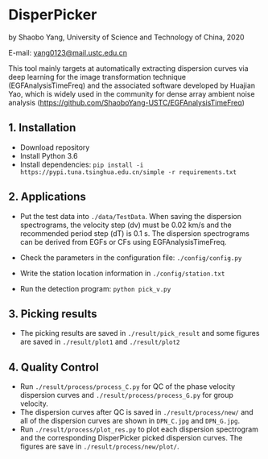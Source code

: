 # DisperPicker

by Shaobo Yang, University of Science and Technology of China, 2020

E-mail: <yang0123@mail.ustc.edu.cn>

This tool mainly targets at automatically extracting dispersion curves via deep learning for the image transformation technique (EGFAnalysisTimeFreq) and the associated software developed by Huajian Yao, which is widely used in the community for dense array ambient noise analysis (https://github.com/ShaoboYang-USTC/EGFAnalysisTimeFreq) 

## 1. Installation

* Download repository
* Install Python 3.6
* Install dependencies: `pip install -i https://pypi.tuna.tsinghua.edu.cn/simple -r requirements.txt`

## 2. Applications

* Put the test data into `./data/TestData`. When saving the dispersion spectrograms, the velocity step (dv) must be 0.02 km/s and the recommended period step (dT) is 0.1 s. The dispersion spectrograms can be derived from EGFs or CFs using EGFAnalysisTimeFreq.

* Check the parameters in the configuration file: `./config/config.py`

* Write the station location information in `./config/station.txt`

* Run the detection program: `python pick_v.py` 

## 3. Picking results

* The picking results are saved in `./result/pick_result` and some figures are saved in `./result/plot1` and `./result/plot2`

## 4. Quality Control

* Run `./result/process/process_C.py` for QC of the phase velocity dispersion curves and `./result/process/process_G.py` for group velocity.
* The dispersion curves after QC is saved in `./result/process/new/` and all of the dispersion curves are shown in `DPN_C.jpg` and `DPN_G.jpg`.
* Run `./result/process/plot_res.py` to plot each dispersion spectrogram and the corresponding DisperPicker picked dispersion curves. The figures are save in `./result/process/new/plot/`.

